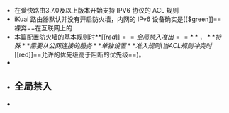- 在爱快路由3.7.0及以上版本开始支持 IPV6 协议的 ACL 规则
- iKuai 路由器默认并没有开启防火墙，内网的 IPv6 设备确实是[[$green]]==裸奔==在互联网上的
- 本篇配置防火墙的基本规则时**[[$red]]==全局禁入准出==**，**特殊**需要从公网连接的服务**单独设置**准入规则(当ACL规则冲突时[[$red]]==允许的优先级高于阻断的优先级==)。
-
- ## 全局禁入
-